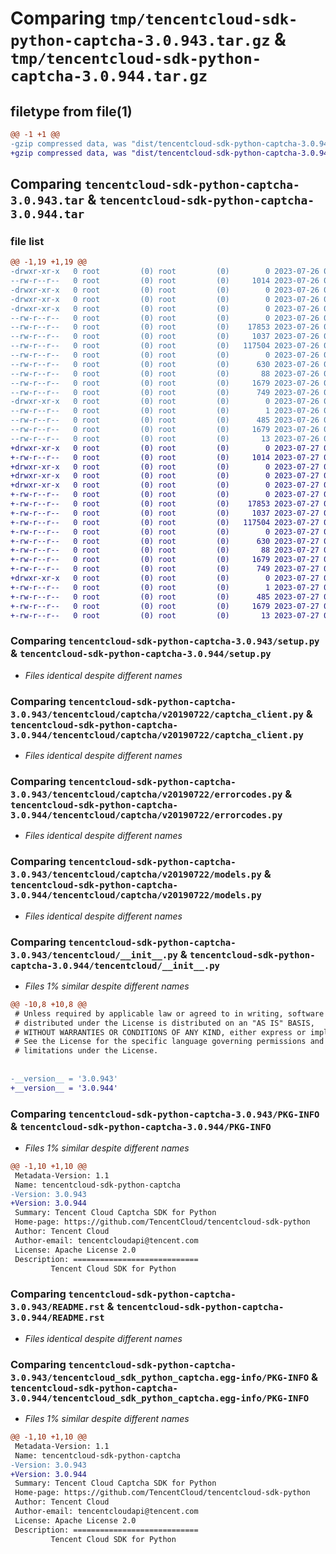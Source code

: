 # Comparing `tmp/tencentcloud-sdk-python-captcha-3.0.943.tar.gz` & `tmp/tencentcloud-sdk-python-captcha-3.0.944.tar.gz`

## filetype from file(1)

```diff
@@ -1 +1 @@
-gzip compressed data, was "dist/tencentcloud-sdk-python-captcha-3.0.943.tar", last modified: Wed Jul 26 00:32:21 2023, max compression
+gzip compressed data, was "dist/tencentcloud-sdk-python-captcha-3.0.944.tar", last modified: Thu Jul 27 02:10:21 2023, max compression
```

## Comparing `tencentcloud-sdk-python-captcha-3.0.943.tar` & `tencentcloud-sdk-python-captcha-3.0.944.tar`

### file list

```diff
@@ -1,19 +1,19 @@
-drwxr-xr-x   0 root         (0) root         (0)        0 2023-07-26 00:32:21.000000 tencentcloud-sdk-python-captcha-3.0.943/
--rw-r--r--   0 root         (0) root         (0)     1014 2023-07-26 00:32:20.000000 tencentcloud-sdk-python-captcha-3.0.943/setup.py
-drwxr-xr-x   0 root         (0) root         (0)        0 2023-07-26 00:32:21.000000 tencentcloud-sdk-python-captcha-3.0.943/tencentcloud/
-drwxr-xr-x   0 root         (0) root         (0)        0 2023-07-26 00:32:21.000000 tencentcloud-sdk-python-captcha-3.0.943/tencentcloud/captcha/
-drwxr-xr-x   0 root         (0) root         (0)        0 2023-07-26 00:32:21.000000 tencentcloud-sdk-python-captcha-3.0.943/tencentcloud/captcha/v20190722/
--rw-r--r--   0 root         (0) root         (0)        0 2023-07-26 00:32:20.000000 tencentcloud-sdk-python-captcha-3.0.943/tencentcloud/captcha/v20190722/__init__.py
--rw-r--r--   0 root         (0) root         (0)    17853 2023-07-26 00:32:20.000000 tencentcloud-sdk-python-captcha-3.0.943/tencentcloud/captcha/v20190722/captcha_client.py
--rw-r--r--   0 root         (0) root         (0)     1037 2023-07-26 00:32:20.000000 tencentcloud-sdk-python-captcha-3.0.943/tencentcloud/captcha/v20190722/errorcodes.py
--rw-r--r--   0 root         (0) root         (0)   117504 2023-07-26 00:32:20.000000 tencentcloud-sdk-python-captcha-3.0.943/tencentcloud/captcha/v20190722/models.py
--rw-r--r--   0 root         (0) root         (0)        0 2023-07-26 00:32:20.000000 tencentcloud-sdk-python-captcha-3.0.943/tencentcloud/captcha/__init__.py
--rw-r--r--   0 root         (0) root         (0)      630 2023-07-26 00:32:20.000000 tencentcloud-sdk-python-captcha-3.0.943/tencentcloud/__init__.py
--rw-r--r--   0 root         (0) root         (0)       88 2023-07-26 00:32:21.000000 tencentcloud-sdk-python-captcha-3.0.943/setup.cfg
--rw-r--r--   0 root         (0) root         (0)     1679 2023-07-26 00:32:21.000000 tencentcloud-sdk-python-captcha-3.0.943/PKG-INFO
--rw-r--r--   0 root         (0) root         (0)      749 2023-07-26 00:32:20.000000 tencentcloud-sdk-python-captcha-3.0.943/README.rst
-drwxr-xr-x   0 root         (0) root         (0)        0 2023-07-26 00:32:21.000000 tencentcloud-sdk-python-captcha-3.0.943/tencentcloud_sdk_python_captcha.egg-info/
--rw-r--r--   0 root         (0) root         (0)        1 2023-07-26 00:32:21.000000 tencentcloud-sdk-python-captcha-3.0.943/tencentcloud_sdk_python_captcha.egg-info/dependency_links.txt
--rw-r--r--   0 root         (0) root         (0)      485 2023-07-26 00:32:21.000000 tencentcloud-sdk-python-captcha-3.0.943/tencentcloud_sdk_python_captcha.egg-info/SOURCES.txt
--rw-r--r--   0 root         (0) root         (0)     1679 2023-07-26 00:32:21.000000 tencentcloud-sdk-python-captcha-3.0.943/tencentcloud_sdk_python_captcha.egg-info/PKG-INFO
--rw-r--r--   0 root         (0) root         (0)       13 2023-07-26 00:32:21.000000 tencentcloud-sdk-python-captcha-3.0.943/tencentcloud_sdk_python_captcha.egg-info/top_level.txt
+drwxr-xr-x   0 root         (0) root         (0)        0 2023-07-27 02:10:21.000000 tencentcloud-sdk-python-captcha-3.0.944/
+-rw-r--r--   0 root         (0) root         (0)     1014 2023-07-27 02:10:21.000000 tencentcloud-sdk-python-captcha-3.0.944/setup.py
+drwxr-xr-x   0 root         (0) root         (0)        0 2023-07-27 02:10:21.000000 tencentcloud-sdk-python-captcha-3.0.944/tencentcloud/
+drwxr-xr-x   0 root         (0) root         (0)        0 2023-07-27 02:10:21.000000 tencentcloud-sdk-python-captcha-3.0.944/tencentcloud/captcha/
+drwxr-xr-x   0 root         (0) root         (0)        0 2023-07-27 02:10:21.000000 tencentcloud-sdk-python-captcha-3.0.944/tencentcloud/captcha/v20190722/
+-rw-r--r--   0 root         (0) root         (0)        0 2023-07-27 02:10:21.000000 tencentcloud-sdk-python-captcha-3.0.944/tencentcloud/captcha/v20190722/__init__.py
+-rw-r--r--   0 root         (0) root         (0)    17853 2023-07-27 02:10:21.000000 tencentcloud-sdk-python-captcha-3.0.944/tencentcloud/captcha/v20190722/captcha_client.py
+-rw-r--r--   0 root         (0) root         (0)     1037 2023-07-27 02:10:21.000000 tencentcloud-sdk-python-captcha-3.0.944/tencentcloud/captcha/v20190722/errorcodes.py
+-rw-r--r--   0 root         (0) root         (0)   117504 2023-07-27 02:10:21.000000 tencentcloud-sdk-python-captcha-3.0.944/tencentcloud/captcha/v20190722/models.py
+-rw-r--r--   0 root         (0) root         (0)        0 2023-07-27 02:10:21.000000 tencentcloud-sdk-python-captcha-3.0.944/tencentcloud/captcha/__init__.py
+-rw-r--r--   0 root         (0) root         (0)      630 2023-07-27 02:10:21.000000 tencentcloud-sdk-python-captcha-3.0.944/tencentcloud/__init__.py
+-rw-r--r--   0 root         (0) root         (0)       88 2023-07-27 02:10:21.000000 tencentcloud-sdk-python-captcha-3.0.944/setup.cfg
+-rw-r--r--   0 root         (0) root         (0)     1679 2023-07-27 02:10:21.000000 tencentcloud-sdk-python-captcha-3.0.944/PKG-INFO
+-rw-r--r--   0 root         (0) root         (0)      749 2023-07-27 02:10:21.000000 tencentcloud-sdk-python-captcha-3.0.944/README.rst
+drwxr-xr-x   0 root         (0) root         (0)        0 2023-07-27 02:10:21.000000 tencentcloud-sdk-python-captcha-3.0.944/tencentcloud_sdk_python_captcha.egg-info/
+-rw-r--r--   0 root         (0) root         (0)        1 2023-07-27 02:10:21.000000 tencentcloud-sdk-python-captcha-3.0.944/tencentcloud_sdk_python_captcha.egg-info/dependency_links.txt
+-rw-r--r--   0 root         (0) root         (0)      485 2023-07-27 02:10:21.000000 tencentcloud-sdk-python-captcha-3.0.944/tencentcloud_sdk_python_captcha.egg-info/SOURCES.txt
+-rw-r--r--   0 root         (0) root         (0)     1679 2023-07-27 02:10:21.000000 tencentcloud-sdk-python-captcha-3.0.944/tencentcloud_sdk_python_captcha.egg-info/PKG-INFO
+-rw-r--r--   0 root         (0) root         (0)       13 2023-07-27 02:10:21.000000 tencentcloud-sdk-python-captcha-3.0.944/tencentcloud_sdk_python_captcha.egg-info/top_level.txt
```

### Comparing `tencentcloud-sdk-python-captcha-3.0.943/setup.py` & `tencentcloud-sdk-python-captcha-3.0.944/setup.py`

 * *Files identical despite different names*

### Comparing `tencentcloud-sdk-python-captcha-3.0.943/tencentcloud/captcha/v20190722/captcha_client.py` & `tencentcloud-sdk-python-captcha-3.0.944/tencentcloud/captcha/v20190722/captcha_client.py`

 * *Files identical despite different names*

### Comparing `tencentcloud-sdk-python-captcha-3.0.943/tencentcloud/captcha/v20190722/errorcodes.py` & `tencentcloud-sdk-python-captcha-3.0.944/tencentcloud/captcha/v20190722/errorcodes.py`

 * *Files identical despite different names*

### Comparing `tencentcloud-sdk-python-captcha-3.0.943/tencentcloud/captcha/v20190722/models.py` & `tencentcloud-sdk-python-captcha-3.0.944/tencentcloud/captcha/v20190722/models.py`

 * *Files identical despite different names*

### Comparing `tencentcloud-sdk-python-captcha-3.0.943/tencentcloud/__init__.py` & `tencentcloud-sdk-python-captcha-3.0.944/tencentcloud/__init__.py`

 * *Files 1% similar despite different names*

```diff
@@ -10,8 +10,8 @@
 # Unless required by applicable law or agreed to in writing, software
 # distributed under the License is distributed on an "AS IS" BASIS,
 # WITHOUT WARRANTIES OR CONDITIONS OF ANY KIND, either express or implied.
 # See the License for the specific language governing permissions and
 # limitations under the License.
 
 
-__version__ = '3.0.943'
+__version__ = '3.0.944'
```

### Comparing `tencentcloud-sdk-python-captcha-3.0.943/PKG-INFO` & `tencentcloud-sdk-python-captcha-3.0.944/PKG-INFO`

 * *Files 1% similar despite different names*

```diff
@@ -1,10 +1,10 @@
 Metadata-Version: 1.1
 Name: tencentcloud-sdk-python-captcha
-Version: 3.0.943
+Version: 3.0.944
 Summary: Tencent Cloud Captcha SDK for Python
 Home-page: https://github.com/TencentCloud/tencentcloud-sdk-python
 Author: Tencent Cloud
 Author-email: tencentcloudapi@tencent.com
 License: Apache License 2.0
 Description: ============================
         Tencent Cloud SDK for Python
```

### Comparing `tencentcloud-sdk-python-captcha-3.0.943/README.rst` & `tencentcloud-sdk-python-captcha-3.0.944/README.rst`

 * *Files identical despite different names*

### Comparing `tencentcloud-sdk-python-captcha-3.0.943/tencentcloud_sdk_python_captcha.egg-info/PKG-INFO` & `tencentcloud-sdk-python-captcha-3.0.944/tencentcloud_sdk_python_captcha.egg-info/PKG-INFO`

 * *Files 1% similar despite different names*

```diff
@@ -1,10 +1,10 @@
 Metadata-Version: 1.1
 Name: tencentcloud-sdk-python-captcha
-Version: 3.0.943
+Version: 3.0.944
 Summary: Tencent Cloud Captcha SDK for Python
 Home-page: https://github.com/TencentCloud/tencentcloud-sdk-python
 Author: Tencent Cloud
 Author-email: tencentcloudapi@tencent.com
 License: Apache License 2.0
 Description: ============================
         Tencent Cloud SDK for Python
```

